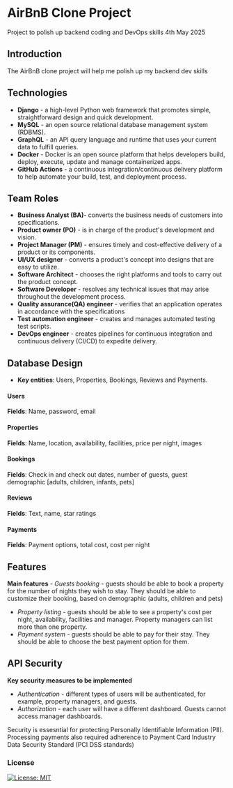# AirBnB Clone Project

Project to polish up backend coding and DevOps skills 
4th May 2025

## Introduction

The AirBnB clone project will help me polish up my backend dev skills

## Technologies

- **Django** - a high-level Python web framework that promotes simple, straightforward design and quick development. 
- **MySQL** - an open source relational database management system (RDBMS).
- **GraphQL** - an API query language and runtime that uses your current data to fulfill queries.
- **Docker** - Docker is an open source platform that helps developers build, deploy, execute, update and manage containerized apps.
- **GitHub Actions** - a continuous integration/continuous delivery platform to help automate your build, test, and deployment process.

## Team Roles

- **Business Analyst (BA)**- converts the business needs of customers into specifications.  
- **Product owner (PO)** - is in charge of the product's development and vision.
- **Project Manager (PM)** - ensures timely and cost-effective delivery of a product or its components.
- **UI/UX designer** - converts a product's concept into designs that are easy to utilize.
- **Software Architect** - chooses the right platforms and tools to carry out the product concept.
- **Software Developer** - resolves any technical issues that may arise throughout the development process.
- **Quality assurance(QA) engineer** - verifies that an application operates in accordance with the specifications
- **Test automation engineer** - creates and manages automated testing test scripts.
- **DevOps engineer** - creates pipelines for continuous integration and continuous delivery (CI/CD) to expedite delivery.
    
## Database Design

- **Key entities**: Users, Properties, Bookings, Reviews and Payments.

#### Users
**Fields**: Name, password, email

#### Properties
**Fields**: Name, location, availability, facilities, price per night, images

#### Bookings
**Fields**: Check in and check out dates, number of guests, guest demographic [adults, children, infants, pets]

#### Reviews
**Fields**: Text, name, star ratings

#### Payments
**Fields**: Payment options, total cost, cost per night

## Features
**Main features**
_- Guests booking_ - guests should be able to book a property for the number of nights they wish to stay. They should be able to customize their booking, based on demographic (adults, children and pets)
- _Property listing_ - guests should be able to see a property's cost per night, availability, facilities and manager. Property managers can list more than one property.
- _Payment system_ - guests should be able to pay for their stay. They should be able to choose the best payment option for them.

## API Security

**Key security measures to be implemented**
- _Authentication_ - different types of users will be authenticated, for example, property managers, and guests.
- _Authorization_ - each user will have a different dashboard. Guests cannot access manager dashboards.

Security is essesntial for protecting Personally Identifiable Information (PII). Processing payments also required adherence to Payment Card Industry Data Security Standard (PCI DSS standards)

### License

[![License: MIT](https://img.shields.io/badge/License-MIT-yellow.svg)](https://opensource.org/licenses/MIT)
